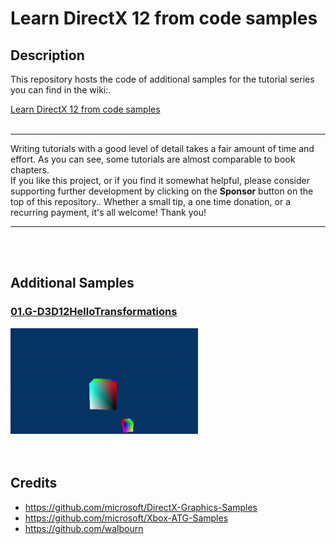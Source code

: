 # Learn DirectX 12 from code samples
## Description
This repository hosts the code of additional samples for the tutorial series you can find in the wiki:.<br />

[Learn DirectX 12 from code samples](https://github.com/PAMinerva/LearnDirectX-Tutorial/wiki) <br />
<br>

***
Writing tutorials with a good level of detail takes a fair amount of time and effort. As you can see, some tutorials are almost comparable to book chapters.<br>
If you like this project, or if you find it somewhat helpful, please consider supporting further development by clicking on the **Sponsor** button on the top of this repository.. Whether a small tip, a one time donation, or a recurring payment, it's all welcome! Thank you! <br>
***
<br>

<br>

## Additional Samples
### [01.G-D3D12HelloTransformations](https://github.com/PAMinerva/LearnDirectX-Samples/tree/master/01G-D3D12HelloTransformations)
<!---
![](images/camera.gif) <br /><br />
-->
<img src="images/07.gif" alt="camera" width="300"/>  <br /><br /><br />

## Credits
* https://github.com/microsoft/DirectX-Graphics-Samples <br />
* https://github.com/microsoft/Xbox-ATG-Samples <br />
* https://github.com/walbourn
